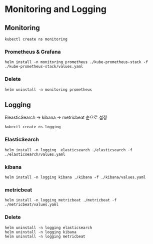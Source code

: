 # Monitoring and Logging

## Monitoring

```shell
kubectl create ns monitoring
```

### Prometheus & Grafana

```shell
helm install -n monitoring prometheus ./kube-prometheus-stack -f ./kube-prometheus-stack/values.yaml 
```

### Delete
```shell
helm uninstall -n monitoring prometheus
```

## Logging

EleasticSearch -> kibana -> metricbeat 순으로 설정
```shell
kubectl create ns logging
```

### ElasticSearch

```shell
helm install -n logging  elasticsearch ./elasticsearch -f ./elasticsearch/values.yaml 
```

### kibana

```shell
helm install -n logging kibana ./kibana -f ./kibana/values.yaml
```

### metricbeat

```shell
helm install -n logging metricbeat ./metricbeat -f ./metricbeat/values.yaml 
```

### Delete
```shell
helm uninstall -n logging elasticsearch
helm uninstall -n logging kibana
helm uninstall -n logging metricbeat
```